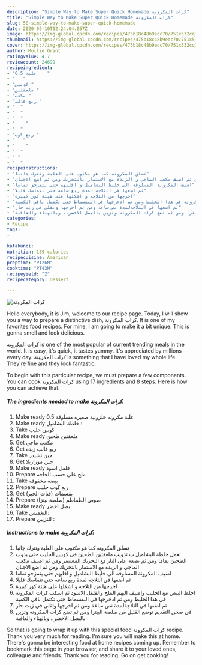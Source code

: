 ```yaml
---
description: "Simple Way to Make Super Quick Homemade كرات المكرونة"
title: "Simple Way to Make Super Quick Homemade كرات المكرونة"
slug: 58-simple-way-to-make-super-quick-homemade
date: 2020-09-10T02:24:04.057Z
image: https://img-global.cpcdn.com/recipes/475b18c48b9edc70/751x532cq70/الصورة-الرئيسية-لوصفةكرات-المكرونة.jpg
thumbnail: https://img-global.cpcdn.com/recipes/475b18c48b9edc70/751x532cq70/الصورة-الرئيسية-لوصفةكرات-المكرونة.jpg
cover: https://img-global.cpcdn.com/recipes/475b18c48b9edc70/751x532cq70/الصورة-الرئيسية-لوصفةكرات-المكرونة.jpg
author: Mollie Grant
ratingvalue: 4.7
reviewcount: 24699
recipeingredient:
- "0.5 علبة    "
- "   "
- "كوبين "
- "ملعقتين "
- "مكعب "
- "ربع قالب "
- "  "
- "  "
- "  "
- "    "
- "  "
- "ربع كوب "
- "   "
- "    "
- "  "
- " "
- "  "
recipeinstructions:
- "تسلق المكرونه كما هو مكتوب على العلبة وتترك جانبا"
- "تعمل خلطة البشاميل ب تذويب ملعقتين الطحين في كوبين الحليب حتى يذوب الطحين تماما ومن ثم نضعه على النار مع التحريك المستمر ومن ثم اضيف مكعب الماجي و الزبدة مع الاستمار بالتحريك ومن ثم اضع الاجبان"
- "اضيف المكرونة المسلوقه الى خليط البشاميل و اقلبهم حتى يتمزجو تماما"
- "ثم اضعها في الثلاجه لمدة ربع ساعه حتى تتماسك قليلا"
- "اخرجها من الثلاجه و اشكلها على هيئة كور كبيرة"
- "اخلط البيض مع الحليب واضيف اليهم الملح والفلفل الاسود ثم اسكب كرات المكرونه في هذا الخليط ومن ثم ادحرجها في البقسماط حتى تكتمل باقي الكمية"
- "ثم اضعها في الثلاجةلمدة نص ساعة ومن ثم اخرجها وتقلى في زيت حار"
- "في صحن التقديم توضع القليل من صلصة البيتزا ومن ثم تضع كرات المكرونه وتزين بالبصل الاخضر.. وبالهناء والعافية"
categories:
- Recipe
tags:
- 

katakunci:  
nutrition: 139 calories
recipecuisine: American
preptime: "PT26M"
cooktime: "PT43M"
recipeyield: "2"
recipecategory: Dessert

---
```



![كرات المكرونة](https://img-global.cpcdn.com/recipes/475b18c48b9edc70/751x532cq70/الصورة-الرئيسية-لوصفةكرات-المكرونة.jpg)

Hello everybody, it is Jim, welcome to our recipe page. Today, I will show you a way to prepare a distinctive dish, كرات المكرونة. It is one of my favorites food recipes. For mine, I am going to make it a bit unique. This is gonna smell and look delicious.

كرات المكرونة is one of the most popular of current trending meals in the world. It is easy, it's quick, it tastes yummy. It's appreciated by millions every day. كرات المكرونة is something that I have loved my whole life. They're fine and they look fantastic.




To begin with this particular recipe, we must prepare a few components. You can cook كرات المكرونة using 17 ingredients and 8 steps. Here is how you can achieve that.

<!--inarticleads1-->

##### The ingredients needed to make كرات المكرونة:

1. Make ready 0.5 علبة مكرونه حلزونية صغيرة مسلوقة
1. Make ready  خلطة البشاميل :
1. Take كوبين حليب
1. Make ready ملعقتين طحين
1. Get مكعب ماجي
1. Get ربع قالب زبدة
1. Take  جبن تشيدر
1. Get  جبن موزاريلا
1. Make ready  فلفل اسود
1. Prepare  ملح على حسب الحاجه
1. Take  بيضه مخفوقه
1. Prepare ربع كوب حليب
1. Get  بقسمات (فتات الخبز)
1. Prepare  صوص الطماطم (صلصة بيتزا)
1. Make ready  بصل اخضر
1. Take  التغميس:
1. Prepare  للتزيين :




<!--inarticleads2-->

##### Instructions to make كرات المكرونة:

1. تسلق المكرونه كما هو مكتوب على العلبة وتترك جانبا
1. تعمل خلطة البشاميل ب تذويب ملعقتين الطحين في كوبين الحليب حتى يذوب الطحين تماما ومن ثم نضعه على النار مع التحريك المستمر ومن ثم اضيف مكعب الماجي و الزبدة مع الاستمار بالتحريك ومن ثم اضع الاجبان
1. اضيف المكرونة المسلوقه الى خليط البشاميل و اقلبهم حتى يتمزجو تماما
1. ثم اضعها في الثلاجه لمدة ربع ساعه حتى تتماسك قليلا
1. اخرجها من الثلاجه و اشكلها على هيئة كور كبيرة
1. اخلط البيض مع الحليب واضيف اليهم الملح والفلفل الاسود ثم اسكب كرات المكرونه في هذا الخليط ومن ثم ادحرجها في البقسماط حتى تكتمل باقي الكمية
1. ثم اضعها في الثلاجةلمدة نص ساعة ومن ثم اخرجها وتقلى في زيت حار
1. في صحن التقديم توضع القليل من صلصة البيتزا ومن ثم تضع كرات المكرونه وتزين بالبصل الاخضر.. وبالهناء والعافية




So that is going to wrap it up with this special food كرات المكرونة recipe. Thank you very much for reading. I'm sure you will make this at home. There's gonna be interesting food at home recipes coming up. Remember to bookmark this page in your browser, and share it to your loved ones, colleague and friends. Thank you for reading. Go on get cooking!

